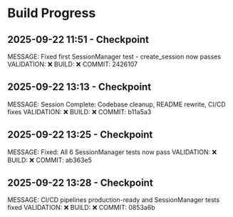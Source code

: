 # Build Progress


## 2025-09-22 11:51 - Checkpoint
MESSAGE: Fixed first SessionManager test - create_session now passes
VALIDATION: ❌
BUILD: ❌
COMMIT: 2426107

## 2025-09-22 13:13 - Checkpoint
MESSAGE: Session Complete: Codebase cleanup, README rewrite, CI/CD fixes
VALIDATION: ❌
BUILD: ❌
COMMIT: b11a5a3

## 2025-09-22 13:25 - Checkpoint
MESSAGE: Fixed: All 6 SessionManager tests now pass
VALIDATION: ❌
BUILD: ❌
COMMIT: ab363e5

## 2025-09-22 13:28 - Checkpoint
MESSAGE: CI/CD pipelines production-ready and SessionManager tests fixed
VALIDATION: ❌
BUILD: ❌
COMMIT: 0853a6b

